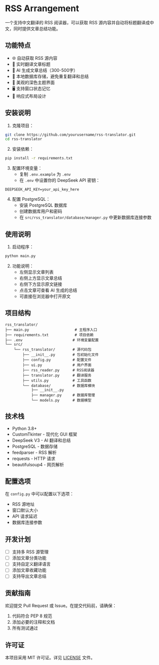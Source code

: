 # RSS Arrangement

一个支持中文翻译的 RSS 阅读器，可以获取 RSS 源内容并自动将标题翻译成中文，同时提供文章总结功能。

## 功能特点

- 🌐 自动获取 RSS 源内容
- 🔄 实时翻译文章标题
- 📝 AI 生成文章总结（300-500字）
- 💾 本地数据库存储，避免重复翻译和总结
- 🎨 美观的深色主题界面
- 🖥️ 支持窗口状态记忆
- 📱 响应式布局设计

## 安装说明

1. 克隆项目：
```bash
git clone https://github.com/yourusername/rss-translator.git
cd rss-translator
```

2. 安装依赖：
```bash
pip install -r requirements.txt
```

3. 配置环境变量：
   - 复制 `.env.example` 为 `.env`
   - 在 `.env` 中设置你的 DeepSeek API 密钥：
```
DEEPSEEK_API_KEY=your_api_key_here
```

4. 配置 PostgreSQL：
   - 安装 PostgreSQL 数据库
   - 创建数据库用户和密码
   - 在 `src/rss_translator/database/manager.py` 中更新数据库连接参数

## 使用说明

1. 启动程序：
```bash
python main.py
```

2. 功能说明：
   - 左侧显示文章列表
   - 右侧上方显示文章总结
   - 右侧下方显示原文链接
   - 点击文章可查看 AI 生成的总结
   - 可直接在浏览器中打开原文

## 项目结构

```
rss_translator/
├── main.py                     # 主程序入口
├── requirements.txt            # 项目依赖
├── .env                       # 环境变量配置
└── src/
    └── rss_translator/        # 源代码包
        ├── __init__.py        # 包初始化文件
        ├── config.py          # 配置文件
        ├── ui.py              # 用户界面
        ├── rss_reader.py      # RSS阅读器
        ├── translator.py      # 翻译服务
        ├── utils.py           # 工具函数
        └── database/          # 数据库模块
            ├── __init__.py
            ├── manager.py     # 数据库管理
            └── models.py      # 数据模型
```

## 技术栈

- Python 3.8+
- CustomTkinter - 现代化 GUI 框架
- DeepSeek V3 - AI 翻译和总结
- PostgreSQL - 数据存储
- feedparser - RSS 解析
- requests - HTTP 请求
- beautifulsoup4 - 网页解析

## 配置选项

在 `config.py` 中可以配置以下选项：
- RSS 源地址
- 窗口默认大小
- API 请求延迟
- 数据库连接参数

## 开发计划

- [ ] 支持多 RSS 源管理
- [ ] 添加文章分类功能
- [ ] 支持自定义翻译语言
- [ ] 添加文章收藏功能
- [ ] 支持导出文章总结

## 贡献指南

欢迎提交 Pull Request 或 Issue。在提交代码前，请确保：
1. 代码符合 PEP 8 规范
2. 添加必要的注释和文档
3. 所有测试通过

## 许可证

本项目采用 MIT 许可证。详见 [LICENSE](LICENSE) 文件。

